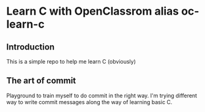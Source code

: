 # Learn C with OpenClassrom alias oc-learn-c

## Introduction
This is a simple repo to help me learn C (obviously)

## The art of commit
Playground to train myself to do commit in the right way.
I'm trying different way to write commit messages along the way of learning basic C.
